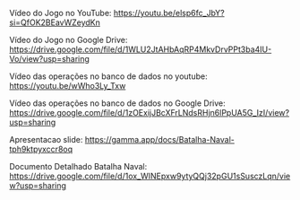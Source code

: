 Vídeo do Jogo no YouTube: https://youtu.be/elsp6fc_JbY?si=QfOK2BEavWZeydKn

Vídeo do Jogo no Google Drive: https://drive.google.com/file/d/1WLU2JtAHbAqRP4MkvDrvPPt3ba4IU-Vo/view?usp=sharing

Vídeo das operações no banco de dados no youtube: https://youtu.be/wWho3Ly_Txw

Vídeo das operações no banco de dados no Google Drive: https://drive.google.com/file/d/1zOExijJBcXFrLNdsRHjn6lPpUA5G_IzI/view?usp=sharing

Apresentacao slide: https://gamma.app/docs/Batalha-Naval-tph9ktpyxccr8oq

Documento Detalhado Batalha Naval: https://drive.google.com/file/d/1ox_WINEpxw9ytyQQj32pGU1sSusczLqn/view?usp=sharing
